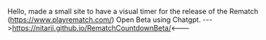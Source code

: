Hello, 
  made a small site to have a visual timer for the release of the Rematch (https://www.playrematch.com/) Open Beta using Chatgpt.
  --->https://nitarii.github.io/RematchCountdownBeta/<---
